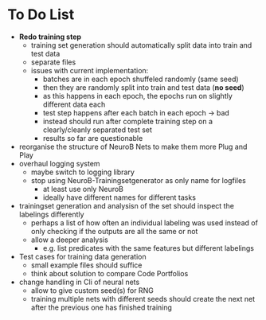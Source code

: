 # To Do List
- **Redo training step**
  - training set generation should automatically split data into train and test data
  - separate files
  - issues with current implementation:
    - batches are in each epoch shuffeled randomly (same seed)
    - then they are randomly split into train and test data (**no seed**)
    - as this happens in each epoch, the epochs run on slightly different data each
    - test step happens after each batch in each epoch -> bad
    - instead should run after complete training step on a clearly/cleanly separated test set
    - results so far are questionable
- reorganise the structure of NeuroB Nets to make them more Plug and Play
- overhaul logging system
  - maybe switch to logging library
  - stop using NeuroB-Trainingsetgenerator as only name for logfiles
    - at least use only NeuroB
    - ideally have different names for different tasks
- trainingset generation and analysisn of the set should inspect the labelings differently
  - perhaps a list of how often an individual labeling was used instead of only checking if the outputs are all the same or not
  - allow a deeper analysis
    - e.g. list predicates with the same features but different labelings
- Test cases for training data generation
  - small example files should suffice
  - think about solution to compare Code Portfolios
- change handling in Cli of neural nets
  - allow to give custom seed(s) for RNG
  - training multiple nets with different seeds should create the next net after the previous one has finished training
